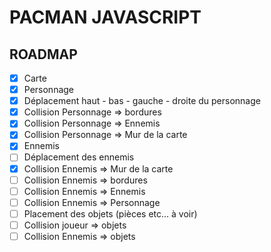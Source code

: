 # PACMAN JAVASCRIPT

## ROADMAP

- [x] Carte
- [x] Personnage
- [x] Déplacement haut - bas - gauche - droite du personnage
- [x] Collision Personnage => bordures
- [x] Collision Personnage => Ennemis
- [x] Collision Personnage => Mur de la carte
- [x] Ennemis 
- [ ] Déplacement des ennemis
- [x] Collision Ennemis => Mur de la carte
- [ ] Collision Ennemis => bordures
- [ ] Collision Ennemis => Ennemis
- [ ] Collision Ennemis => Personnage
- [ ] Placement des objets (pièces etc... à voir)
- [ ] Collision joueur => objets
- [ ] Collision Ennemis => objets 